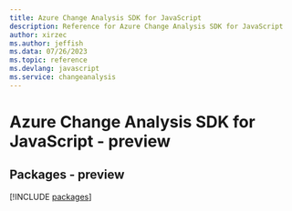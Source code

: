 ```yaml
---
title: Azure Change Analysis SDK for JavaScript
description: Reference for Azure Change Analysis SDK for JavaScript
author: xirzec
ms.author: jeffish
ms.data: 07/26/2023
ms.topic: reference
ms.devlang: javascript
ms.service: changeanalysis
---
```

# Azure Change Analysis SDK for JavaScript - preview
## Packages - preview
[!INCLUDE [packages](change-analysis-index.md)]